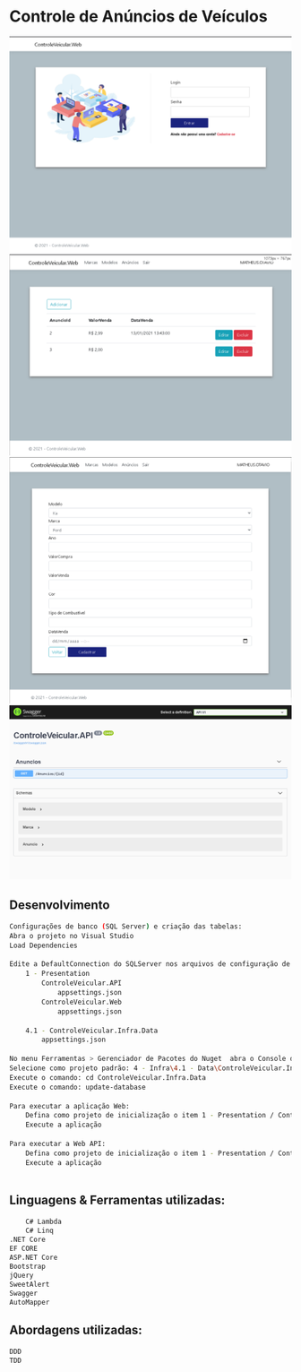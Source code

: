 # Controle de Anúncios de Veículos
![](Login.png)
![](Listagem.png)
![](Cadastro.png)
![](ApiSwagger.png)

## Desenvolvimento

```sh
Configurações de banco (SQL Server) e criação das tabelas:
Abra o projeto no Visual Studio
Load Dependencies

Edite a DefaultConnection do SQLServer nos arquivos de configuração de banco presentes, definindo a sua connection string (ip, porta, banco, usuário e senha): 
	1 - Presentation
		ControleVeicular.API
			appsettings.json
		ControleVeicular.Web
			appsettings.json
	
	4.1 - ControleVeicular.Infra.Data
		appsettings.json
	
No menu Ferramentas > Gerenciador de Pacotes do Nuget  abra o Console do Gerenciador de Pacotes
Selecione como projeto padrão: 4 - Infra\4.1 - Data\ControleVeicular.Infra.Data
Execute o comando: cd ControleVeicular.Infra.Data 
Execute o comando: update-database

Para executar a aplicação Web:
	Defina como projeto de inicialização o item 1 - Presentation / ControleVeicular.Web
	Execute a aplicação
	
Para executar a Web API:
	Defina como projeto de inicialização o item 1 - Presentation / ControleVeicular.API
	Execute a aplicação
	
```

## Linguagens & Ferramentas utilizadas: 
    	C# Lambda
    	C# Linq
	.NET Core
	EF CORE
	ASP.NET Core	
	Bootstrap
	jQuery
	SweetAlert
	Swagger
	AutoMapper
	
## Abordagens utilizadas:
	DDD
	TDD
